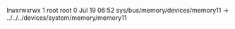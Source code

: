 lrwxrwxrwx 1 root root 0 Jul 19 06:52 sys/bus/memory/devices/memory11 -> ../../../devices/system/memory/memory11
